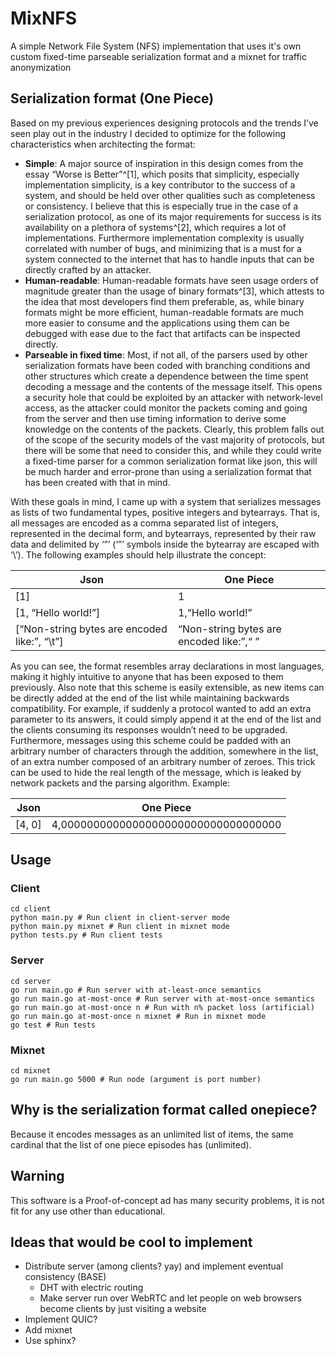 # MixNFS

A simple Network File System (NFS) implementation that uses it's own custom fixed-time parseable serialization format and a mixnet for traffic anonymization

## Serialization format (One Piece)
Based on my previous experiences designing protocols and the trends I’ve seen play out in the industry I decided to optimize for the following characteristics when architecting the format:
- **Simple**: A major source of inspiration in this design comes from the essay “Worse is Better”^[1], which posits that simplicity, especially implementation simplicity,  is a key contributor to the success of a system, and should be held over other qualities such as completeness or consistency. I believe that this is especially true in the case of a serialization protocol, as one of its major requirements for success is its availability on a plethora of systems^[2], which requires a lot of implementations. Furthermore implementation complexity is usually correlated with number of bugs, and minimizing that is a must for a system connected to the internet that has to handle inputs that can be directly crafted by an attacker.
- **Human-readable**: Human-readable formats have seen usage orders of magnitude greater than the usage of binary formats^[3], which attests to the idea that most developers find them preferable, as, while binary formats might be more efficient, human-readable formats are much more easier to consume and the applications using them can be debugged with ease due to the fact that artifacts can be inspected directly.
- **Parseable in fixed time**: Most, if not all, of the parsers used by other serialization formats have been coded with branching conditions and other structures which create a dependence between the time spent decoding a message and the contents of the message itself. This opens a security hole that could be exploited by an attacker with network-level access, as the attacker could monitor the packets coming and going from the server and then use timing information to derive some knowledge on the contents of the packets. Clearly, this problem falls out of the scope of the security models of the vast majority of protocols, but there will be some that need to consider this, and while they could write a fixed-time parser for a common serialization format like json, this will be much harder and error-prone than using a serialization format that has been created with that in mind.

With these goals in mind, I came up with a system that serializes messages as lists of two fundamental types, positive integers and bytearrays. That is, all messages are encoded as a comma separated list of integers, represented in the decimal form, and bytearrays, represented by their raw data and delimited by ‘”’ (‘”’ symbols inside the bytearray are escaped with ‘\’). The following examples should help illustrate the concept:

| Json                                          | One Piece                               |
|-----------------------------------------------|-----------------------------------------|
| [1]                                           | 1                                       |
| [1, “Hello world!”]                           | 1,“Hello world!”                        |
| [“Non-string bytes are encoded like:”, “\\t”] | “Non-string bytes are encoded like:”,“	” |

As you can see, the format resembles array declarations in most languages, making it highly intuitive to anyone that has been exposed to them previously.  Also note that this scheme is easily extensible, as new items can be directly added at the end of the list while maintaining backwards compatibility. For example, if suddenly a protocol wanted to add an extra parameter to its answers, it could simply append it at the end of the list and the clients consuming its responses wouldn’t need to be upgraded.
Furthermore, messages using this scheme could be padded with an arbitrary number of characters through the addition, somewhere in the list, of an extra number composed of an arbitrary number of zeroes. This trick can be used to hide the real length of the message, which is leaked by network packets and the parsing algorithm. Example:

| Json   | One Piece                            |
|--------|--------------------------------------|
| [4, 0] | 4,0000000000000000000000000000000000 |

## Usage
### Client
```
cd client
python main.py # Run client in client-server mode
python main.py mixnet # Run client in mixnet mode
python tests.py # Run client tests
```

### Server
```
cd server
go run main.go # Run server with at-least-once semantics
go run main.go at-most-once # Run server with at-most-once semantics
go run main.go at-most-once n # Run with n% packet loss (artificial)
go run main.go at-most-once n mixnet # Run in mixnet mode
go test # Run tests
```

### Mixnet
```
cd mixnet
go run main.go 5000 # Run node (argument is port number)
```

## Why is the serialization format called onepiece?
Because it encodes messages as an unlimited list of items, the same cardinal that the list of one piece episodes has (unlimited).

## Warning
This software is a Proof-of-concept ad has many security problems, it is not fit for any use other than educational.

## Ideas that would be cool to implement
- Distribute server (among clients? yay) and implement eventual consistency (BASE)
	- DHT with electric routing
	- Make server run over WebRTC and let people on web browsers become clients by just visiting a website
- Implement QUIC?
- Add mixnet
- Use sphinx?

